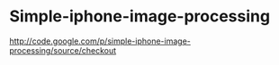 Simple-iphone-image-processing
==============================
http://code.google.com/p/simple-iphone-image-processing/source/checkout